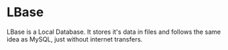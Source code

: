 # LBase
LBase is a Local Database. It stores it's data in files and follows the same idea as MySQL, just without internet transfers.

